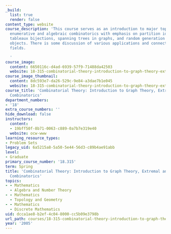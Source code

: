 ```yaml
---
_build:
  list: true
  render: false
content_type: website
course_description: 'This course serves as an introduction to major topics of modern
  enumerative and algebraic combinatorics with emphasis on partition identities, young
  tableaux bijections, spanning trees in graphs, and random generation of combinatorial
  objects. There is some discussion of various applications and connections to other
  fields.

  '
course_image:
  content: 6650116c-d4ad-6939-57f9-71488da42503
  website: 18-315-combinatorial-theory-introduction-to-graph-theory-extremal-and-enumerative-combinatorics-spring-2005
course_image_thumbnail:
  content: 8dc593e7-da26-529c-9e84-a3dae7b1e045
  website: 18-315-combinatorial-theory-introduction-to-graph-theory-extremal-and-enumerative-combinatorics-spring-2005
course_title: 'Combinatorial Theory: Introduction to Graph Theory, Extremal and Enumerative
  Combinatorics'
department_numbers:
- '18'
extra_course_numbers: ''
hide_download: false
instructors:
  content:
  - 19bff50f-8b71-0063-c889-0a7b7e319e40
  website: ocw-www
learning_resource_types:
- Problem Sets
legacy_uid: 6a5215a8-5a50-5e44-56d3-c89b4ae91abb
level:
- Graduate
primary_course_number: '18.315'
term: Spring
title: 'Combinatorial Theory: Introduction to Graph Theory, Extremal and Enumerative
  Combinatorics'
topics:
- - Mathematics
  - Algebra and Number Theory
- - Mathematics
  - Topology and Geometry
- - Mathematics
  - Discrete Mathematics
uid: dcca1ae8-b2ef-4c04-8000-cc5b09e3798b
url_path: courses/18-315-combinatorial-theory-introduction-to-graph-theory-extremal-and-enumerative-combinatorics-spring-2005
year: '2005'
---
```

